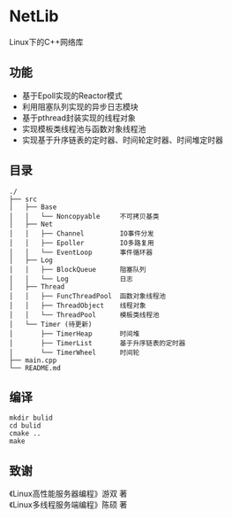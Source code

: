 # NetLib
Linux下的C++网络库

## 功能
* 基于Epoll实现的Reactor模式
* 利用阻塞队列实现的异步日志模块
* 基于pthread封装实现的线程对象
* 实现模板类线程池与函数对象线程池
* 实现基于升序链表的定时器、时间轮定时器、时间堆定时器

## 目录
```
./
├── src
│   ├── Base
│   │   └── Noncopyable     不可拷贝基类
│   ├── Net
│   │   ├── Channel         IO事件分发
│   │   ├── Epoller         IO多路复用
│   │   └── EventLoop       事件循环器
│   ├── Log
│   │   ├── BlockQueue      阻塞队列
│   │   └── Log             日志
│   ├── Thread
│   │   ├── FuncThreadPool  函数对象线程池
│   │   ├── ThreadObject    线程对象
│   │   └── ThreadPool      模板类线程池
│   └── Timer (待更新)
│       ├── TimerHeap       时间堆
│       ├── TimerList       基于升序链表的定时器
│       └── TimerWheel      时间轮
├── main.cpp
└── README.md
```

## 编译
```shell script
mkdir bulid
cd bulid
cmake ..
make
```

## 致谢
《Linux高性能服务器编程》游双 著  
《Linux多线程服务端编程》陈硕 著
